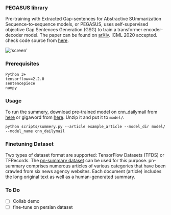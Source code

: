 ### PEGASUS library

Pre-training with Extracted Gap-sentences for Abstractive SUmmarization
Sequence-to-sequence models, or PEGASUS, uses self-supervised objective Gap
Sentences Generation (GSG) to train a transformer encoder-decoder model. The
paper can be found on [arXiv](https://arxiv.org/abs/1912.08777). ICML 2020 accepted.
check code source from [here](https://github.com/google-research/pegasus).


!['screen'](https://1.bp.blogspot.com/-TSor4o51jGI/Xt50lkj6blI/AAAAAAAAGDs/TrDe9jv13WEwk9NQNebQL63jtY8n6JFGwCLcBGAsYHQ/s640/image1.gif)


### Prerequisites
```
Python 3+
tensorflow==2.2.0
sentencepiece
numpy
```

### Usage

To run the summery, download pre-trained model on cnn_dailymail from [here](https://drive.google.com/file/d/1FVzZto4bf5_TCmRy3tNeirhPDdLrvum5/view?usp=sharing) or gigaword from [here](https://drive.google.com/file/d/1ZF2qO6bAnsTF2LSndLMir3e7NrlFL288/view?usp=sharing). Unzip it and put it to `model/`.

`python scripts/summery.py --article example_article --model_dir model/ --model_name cnn_dailymail`

### Finetuning Dataset

Two types of dataset format are supported: TensorFlow Datasets (TFDS) or TFRecords.
The [pn-summary dataset](https://github.com/hooshvare/pn-summary) can be used for this purpose. pn-summary comprises numerous articles of various categories that have been crawled from six news agency websites. Each document (article) includes the long original text as well as a human-generated summary.

### To Do

- [ ] Collab demo
- [ ] fine-tune on persian dataset
